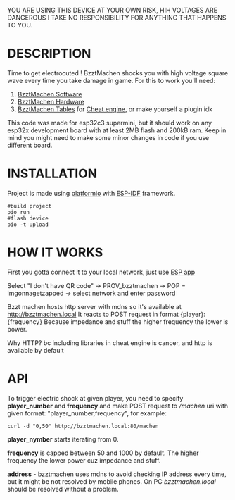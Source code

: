 YOU ARE USING THIS DEVICE AT YOUR OWN RISK, HIH VOLTAGES ARE DANGEROUS
I TAKE NO RESPONSIBILITY FOR ANYTHING THAT HAPPENS TO YOU.

# DESCRIPTION
Time to get electrocuted !
BzztMachen shocks you with high voltage square wave every time you take damage in game.
For this to work you'll need:

1. [BzztMachen Software](https://github.com/Dankeatermidir/bzztmachen)
2. [BzztMachen Hardware](https://github.com/Dankeatermidir/BzztMachenHardware)
3. [BzztMachen Tables](https://github.com/Dankeatermidir/BzztTables) for [Cheat engine](https://github.com/cheat-engine/cheat-engine), or make yourself a plugin idk

This code was made for esp32c3 supermini, but it should work on any esp32x development board with at least 2MB flash and 200kB ram.
Keep in mind you might need to make some minor changes in code if you use different board.

# INSTALLATION
Project is made using [platformio](https://platformio.org/platformio-ide) with [ESP-IDF](https://docs.espressif.com/projects/esp-idf/en/stable/esp32/get-started/index.html) framework.
```
#build project
pio run
#flash device
pio -t upload
```
# HOW IT WORKS
First you gotta connect it to your local network, just use [ESP app](https://play.google.com/store/apps/details?id=com.espressif.provble)

Select "I don't have QR code" -> PROV_bzztmachen -> POP = imgonnagetzapped -> select network and enter password

Bzzt machen hosts http server with mdns so it's available at http://bzztmachen.local
It reacts to POST request in format {player}:{frequency}
Because impedance and stuff the higher frequency the lower is power.

Why HTTP?
bc including libraries in cheat engine is cancer, and http is available by default

# API
To trigger electric shock at given player, you need to specify **player_number** and **frequency** and make POST request to */machen* uri with given format:
"player_number,frequency", for example:
```
curl -d "0,50" http://bzztmachen.local:80/machen
```

**player_nymber** starts iterating from 0.

**frequency** is capped between 50 and 1000 by default. The higher frequency the lower power cuz impedance and stuff. 

**address** - bzztmachen uses mdns to avoid checking IP address every time, but it might be not resolved by mobile phones. On PC *bzztmachen.local* should be resolved without a problem.
